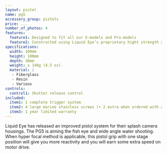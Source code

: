 ```yaml
---
layout: pistol
name: pg5
accessory_group: pistols
price: ...
number_of_photos: 4
features:
  feature1: Designed to fit all our E-models and Pro-models
  feature2: Constructed using Liquid Eye’s proprietary hight strength and ultra weight epoxy resin sandwiched core technology
specifications:
  width: 100mm
  height: 100mm
  depth: 30mm
  weight: ± 140g (4.5 oz).
  material: |
   - Fiberglass
   - Resin
   - Various
controls:
  control1: Shutter release control
included:
  item1: 1 complete trigger system
  item2: 4 large marine stainless screws (+ 2 extra when ordered with a pro-model)
  item3: 1 year limited warranty
---
```

Liquid Eye has released an improved pistol system for their splash camera housings. The PG5 is aiming the fish eye and wide angle water shooting. When hyper focal method is applicable, this pistol grip with one stage position will give you more reactivity and you will earn some extra speed on motor drive.
